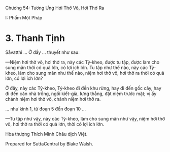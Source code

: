  

Chương 54: Tương Ưng Hơi Thở Vô, Hơi Thở Ra

I: Phẩm Một Pháp

# 3\. Thanh Tịnh

Sāvatthi … Ở đấy … thuyết như sau:

—Niệm hơi thở vô, hơi thở ra, này các Tỷ-kheo, được tu tập, được làm cho sung mãn thời có quả lớn, có lợi ích lớn. Tu tập như thế nào, này các Tỷ-kheo, làm cho sung mãn như thế nào, niệm hơi thở vô, hơi thở ra thời có quả lớn, có lợi ích lớn?

Ở đây, này các Tỷ-kheo, Tỷ-kheo đi đến khu rừng, hay đi đến gốc cây, hay đi đến căn nhà trống, ngồi kiết-già, lưng thẳng, đặt niệm trước mặt; vị ấy chánh niệm hơi thở vô, chánh niệm hơi thở ra.

… như kinh 1, từ đoạn 5 đến đoạn 10 …

—Tu tập như vậy, này các Tỷ-kheo, làm cho sung mãn như vậy, niệm hơi thở vô, hơi thở ra thời có quả lớn, thời có lợi ích lớn.

Hòa thượng Thích Minh Châu dịch Việt.

Prepared for SuttaCentral by Blake Walsh.